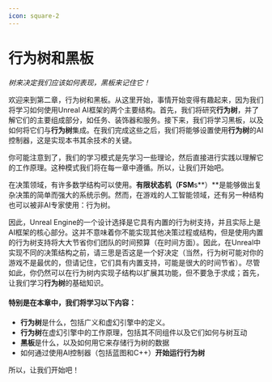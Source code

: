 ```yaml
---
icon: square-2
---
```


# 行为树和黑板

_树来决定我们应该如何表现，黑板来记住它！_

欢迎来到第二章，行为树和黑板。从这里开始，事情开始变得有趣起来，因为我们将学习如何使用Unreal AI框架的两个主要结构。首先，我们将研究**行为树**，并了解它们的主要组成部分，如任务、装饰器和服务。接下来，我们将学习黑板，以及如何将它们与**行为树**集成。在我们完成这些之后，我们将能够设置使用**行为树**的AI控制器，这是实现本书其余技术的关键。

你可能注意到了，我们的学习模式是先学习一些理论，然后直接进行实践以理解它的工作原理。这种模式我们将在每一章中遵循。所以，让我们开始吧。

在决策领域，有许多数学结构可以使用。**有限状态机（FSM**s**）**是能够做出复杂决策的简单而强大的系统示例。然而，在游戏的人工智能领域，还有另一种结构也可以被非AI专家使用：行为树。

因此，Unreal Engine的一个设计选择是它具有内置的行为树支持，并且实际上是AI框架的核心部分。这并不意味着你不能实现其他决策过程或结构，但是使用内置的行为树支持将大大节省你们团队的时间预算（在时间方面）。因此，在Unreal中实现不同的决策结构之前，请三思是否这是一个好决定（当然，行为树可能对你的游戏不是最优的，但请记住，它们具有内置支持，可能是很大的时间节省）。尽管如此，你仍然可以在行为树内实现子结构以扩展其功能，但不要急于求成；首先，让我们学习**行为树**的基础知识。

#### 特别是在本章中，我们将学习以下内容：

* **行为树**是什么，包括广义和虚幻引擎中的定义。
* **行为树**在虚幻引擎中的工作原理，包括其不同组件以及它们如何与树互动
* **黑板**是什么，以及如何用它来存储行为树的数据
* 如何通过使用AI控制器（包括蓝图和C++）**开始运行行为树**

所以，让我们开始吧！
